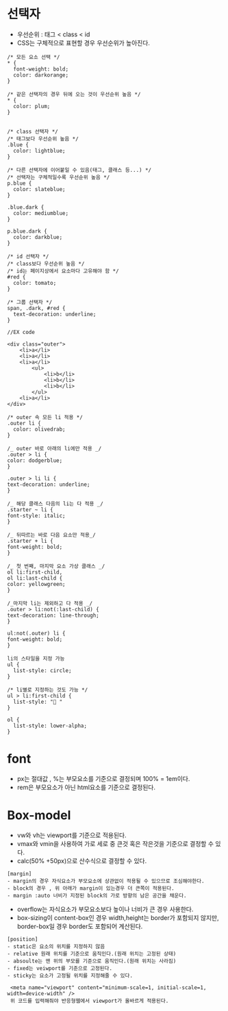 # **선택자**

- 우선순위 : 태그 < class < id
- CSS는 구체적으로 표현할 경우 우선순위가 높아진다.

```
/* 모든 요소 선택 */
* {
  font-weight: bold;
  color: darkorange;
}

/* 같은 선택자의 경우 뒤에 오는 것이 우선순위 높음 */
* {
  color: plum;
}


/* class 선택자 */
/* 태그보다 우선순위 높음 */
.blue {
  color: lightblue;
}

/* 다른 선택자에 이어붙일 수 있음(태그, 클래스 등...) */
/* 선택자는 구체적일수록 우선순위 높음 */
p.blue {
  color: slateblue;
}

.blue.dark {
  color: mediumblue;
}

p.blue.dark {
  color: darkblue;
}

/* id 선택자 */
/* class보다 우선순위 높음 */
/* id는 페이지상에서 요소마다 고유해야 함 */
#red {
  color: tomato;
}

/* 그룹 선택자 */
span, .dark, #red {
  text-decoration: underline;
}
```

```
//EX code

<div class="outer">
    <li>a</li>
    <li>a</li>
    <li>a</li>
        <ul>
            <li>b</li>
            <li>b</li>
            <li>b</li>
        </ul>
    <li>a</li>
</div>
```

```
/* outer 속 모든 li 적용 */
.outer li {
  color: olivedrab;
}

/_ outer 바로 아래의 li에만 적용 _/
.outer > li {
color: dodgerblue;
}

.outer > li li {
text-decoration: underline;
}

/_ 해당 클래스 다음의 li는 다 적용 _/
.starter ~ li {
font-style: italic;
}

/_ 뒤따르는 바로 다음 요소만 적용_/
.starter + li {
font-weight: bold;
}

/_ 첫 번째, 마지막 요소 가상 클래스 _/
ol li:first-child,
ol li:last-child {
color: yellowgreen;
}

/_마지막 li는 제외하고 다 적용 _/
.outer > li:not(:last-child) {
text-decoration: line-through;
}

ul:not(.outer) li {
font-weight: bold;
}

```

```
li의 스타일을 지정 가능
ul {
  list-style: circle;
}

/* li별로 지정하는 것도 가능 */
ul > li:first-child {
  list-style: "🚩 "
}

ol {
  list-style: lower-alpha;
}
```

# **font**

- px는 절대값 , %는 부모요소를 기준으로 결정되며 100% = 1em이다.
- rem은 부모요소가 아닌 html요소를 기준으로 결정된다.

# **Box-model**

- vw와 vh는 viewport를 기준으로 적용된다.
- vmax와 vmin을 사용하여 가로 세로 중 큰것 혹은 작은것을 기준으로 결정할 수 있다.
- calc(50% +50px)으로 산수식으로 결정할 수 있다.

```
[margin]
- margin의 경우 자식요소가 부모요소에 상관없이 적용될 수 있으므로 조심해야한다.
- block의 경우 , 위 아래가 margin이 있는경우 더 큰쪽이 적용된다.
- margin :auto 너비가 지정된 block의 가로 방향의 남은 공간을 채운다.
```

- overflow는 자식요소가 부모요소보다 높이나 너비가 큰 경우 사용한다.
- box-sizing이 content-box인 경우 width,height는 border가 포함되지 않지만, border-box일 경우 border도 포함되어 계산된다.

```
[position]
- static은 요소의 위치를 지정하지 않음
- relative 원래 위치를 기준으로 움직인다.(원래 위치는 고정된 상태)
- absoulte는 맨 위의 부모를 기준으로 움직인다.(원래 위치는 사라짐)
- fixed는 veiwport를 기준으로 고정된다.
- sticky는 요소가 고정될 위치를 지정해줄 수 있다.
```

```
 <meta name="viewport" content="minimum-scale=1, initial-scale=1, width=device-width" />
 위 코드를 입력해줘야 반응형웹에서 viewport가 올바르게 적용된다.
```
